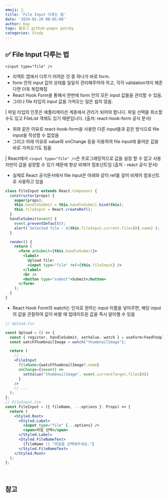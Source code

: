 ```yaml
---
emoji: 👋
title: 'File Input 다루는 법'
date: '2024-01-29 08:05:00'
author: Kay
tags: 블로그 github-pages gatsby
categories: Study
---
```


## ✅ File Input 다루는 법

`<input type="file" />`

- 리액트 앱에서 다루기 어려운 것 중 하나가 바로 form.
- form 안의 input 값의 상태를 일일히 관리해주어야 하고, 각각 validation까지 해준다면 더욱 복잡해짐
- React Hook Form을 통해서 한번에 form 안의 모든 input 값들을 관리할 수 있음.
- 그러나 file 타입의 input 값을 가져오는 일은 쉽지 않음.

| 파일 타입의 인풋은 애플리케이션 계층에서 관리가 되어야 합니다. 파일 선택을 취소할 수도 있고 FileList 객체도 있기 때문입니다. (출처: react-hook-form 공식 문서)

- 위와 같은 이유로 react-hook-form을 사용한 다른 input들과 같은 방식으로 file input을 작성할 수 없었음
- 그리고 아래 이유로 value와 onChange 등을 이용하여 file input에 들어온 값을 바로 가져오기도 힘듦

| React에서 `<input type="file" />`은 프로그래밍적으로 값을 설정 할 수 없고 사용자만이 값을 설정할 수 있기 때문에 항상 비제어 컴포넌트임 (출처 - react 공식 문서)

- 실제로 React 공식문서에서 file input은 아래와 같이 ref를 걸어 비제어 컴포넌트로 사용하고 있음

```jsx
class FileInput extends React.Component {
  constructor(props) {
    super(props);
    this.handleSubmit = this.handleSubmit.bind(this);
    this.fileInput = React.createRef();
  }
  handleSubmit(event) {
    event.preventDefault();
    alert(`Selected file - ${this.fileInput.current.files[0].name}`);
  }

  render() {
    return (
      <form onSubmit={this.handleSubmit}>
        <label>
          Upload file:
          <input type="file" ref={this.fileInput} />
        </label>
        <br />
        <button type="submit">Submit</button>
      </form>
    );
  }
}
```

- React Hook Form의 watch는 인자로 원하는 input 이름을 넣어주면, 해당 input의 값을 관찰하여 값이 바뀔 때 업데이트된 값을 즉시 알아챌 수 있음

```jsx
// Upload.tsx

const Upload = () => {
  const { register, handleSubmit, setValue, watch } = useForm<FeedToUpload>();
  const watchThumbnailImage = watch("thumbnailImage");

  return (
    // ...
    <FileInput
      fileName={watchThumbnailImage?.name}
      onChange={(event) =>
        setValue("thumbnailImage", event.currentTarget.files[0])
      }
    />
    // ...
  );
};
// FileInput.tsx
const FileInput = ({ fileName, ...options }: Props) => {
  return (
    <Styled.Root>
      <Styled.Label>
        <input type="file" {...options} />
        <span>파일 선택</span>
      </Styled.Label>
      <Styled.FileNameText>
        {fileName || "파일을 선택해주세요."}
      </Styled.FileNameText>
    </Styled.Root>
  );
};
```

<br>

## 참고

```toc

```
